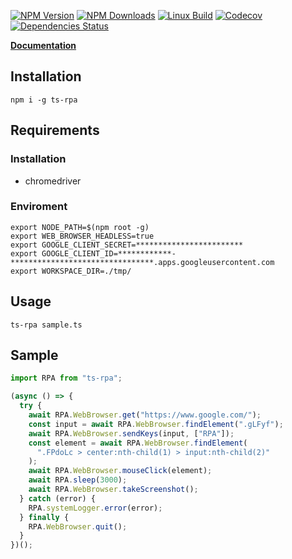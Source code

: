 [![NPM Version][npm-image]][npm-url]
[![NPM Downloads][downloads-image]][downloads-url]
[![Linux Build][circleci-image]][circleci-url]
[![Codecov][codecov-image]][codecov-url]
[![Dependencies Status][dependencies-image]][dependencies-url]

**[Documentation](https://ca-rpa.github.io/ts-rpa/)**

## Installation
```
npm i -g ts-rpa
```

## Requirements
### Installation
- chromedriver
### Enviroment
```
export NODE_PATH=$(npm root -g)
export WEB_BROWSER_HEADLESS=true
export GOOGLE_CLIENT_SECRET=************************
export GOOGLE_CLIENT_ID=************-********************************.apps.googleusercontent.com
export WORKSPACE_DIR=./tmp/
```

## Usage
```
ts-rpa sample.ts
```

## Sample
```js
import RPA from "ts-rpa";

(async () => {
  try {
    await RPA.WebBrowser.get("https://www.google.com/");
    const input = await RPA.WebBrowser.findElement(".gLFyf");
    await RPA.WebBrowser.sendKeys(input, ["RPA"]);
    const element = await RPA.WebBrowser.findElement(
      ".FPdoLc > center:nth-child(1) > input:nth-child(2)"
    );
    await RPA.WebBrowser.mouseClick(element);
    await RPA.sleep(3000);
    await RPA.WebBrowser.takeScreenshot();
  } catch (error) {
    RPA.systemLogger.error(error);
  } finally {
    RPA.WebBrowser.quit();
  }
})();
```
[npm-image]: https://img.shields.io/npm/v/express.svg
[npm-url]: https://npmjs.org/package/ts-rpa
[downloads-image]: https://img.shields.io/npm/dm/ts-rpa.svg
[downloads-url]: https://npmjs.org/package/ts-rpa
[circleci-image]: https://circleci.com/gh/ca-rpa/ts-rpa.svg?style=shield
[circleci-url]: https://circleci.com/gh/ca-rpa/ts-rpa
[codecov-image]: https://codecov.io/gh/ca-rpa/ts-rpa/branch/master/graph/badge.svg
[codecov-url]: https://codecov.io/gh/ca-rpa/ts-rpa
[dependencies-image]: https://david-dm.org/ca-rpa/ts-rpa/status.svg
[dependencies-url]: https://david-dm.org/ca-rpa/ts-rpa
